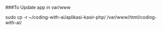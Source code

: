 ###To Update app in var/www

sudo cp -r ~/coding-with-ai/aplikasi-kasir-php/ /var/www/html/coding-with-ai/  
